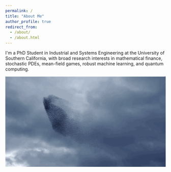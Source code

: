 ```yaml
---
permalink: /
title: "About Me"
author_profile: true
redirect_from: 
  - /about/
  - /about.html
---
```


I'm a PhD Student in Industrial and Systems Engineering at the University of Southern California, with broad research interests in mathematical finance, stochastic PDEs, mean-field games, robust machine learning, and quantum computing. 


<p align="center">
  <img src="images/SkyWonder_1.gif" alt="Robust Optimization in Bird Swarms" style="width:1000px;" />
</p>

